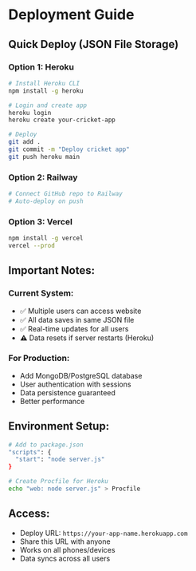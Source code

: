 # Deployment Guide

## Quick Deploy (JSON File Storage)

### Option 1: Heroku
```bash
# Install Heroku CLI
npm install -g heroku

# Login and create app
heroku login
heroku create your-cricket-app

# Deploy
git add .
git commit -m "Deploy cricket app"
git push heroku main
```

### Option 2: Railway
```bash
# Connect GitHub repo to Railway
# Auto-deploy on push
```

### Option 3: Vercel
```bash
npm install -g vercel
vercel --prod
```

## Important Notes:

### Current System:
- ✅ Multiple users can access website
- ✅ All data saves in same JSON file
- ✅ Real-time updates for all users
- ⚠️ Data resets if server restarts (Heroku)

### For Production:
- Add MongoDB/PostgreSQL database
- User authentication with sessions
- Data persistence guaranteed
- Better performance

## Environment Setup:
```bash
# Add to package.json
"scripts": {
  "start": "node server.js"
}

# Create Procfile for Heroku
echo "web: node server.js" > Procfile
```

## Access:
- Deploy URL: `https://your-app-name.herokuapp.com`
- Share this URL with anyone
- Works on all phones/devices
- Data syncs across all users